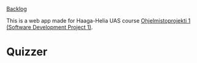 [Backlog](https://github.com/orgs/FrontBackStart/projects/1/views/1)

This is a web app made for Haaga-Helia UAS course [Ohjelmistoprojekti 1 (Software Development Project 1)](https://software-development-project-1.github.io/).

# Quizzer
